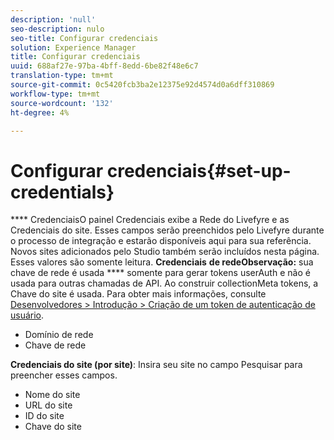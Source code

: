 ```yaml
---
description: 'null'
seo-description: nulo
seo-title: Configurar credenciais
solution: Experience Manager
title: Configurar credenciais
uuid: 688af27e-97ba-4bff-8edd-6be82f48e6c7
translation-type: tm+mt
source-git-commit: 0c5420fcb3ba2e12375e92d4574d0a6dff310869
workflow-type: tm+mt
source-wordcount: '132'
ht-degree: 4%

---
```



# Configurar credenciais{#set-up-credentials}

**** CredenciaisO painel Credenciais exibe a Rede do Livefyre e as Credenciais do site. Esses campos serão preenchidos pelo Livefyre durante o processo de integração e estarão disponíveis aqui para sua referência. Novos sites adicionados pelo Studio também serão incluídos nesta página. Esses valores são somente leitura.
**Credenciais** **de redeObservação:** sua chave de rede é usada  **** somente para gerar tokens userAuth e não é usada para outras chamadas de API. Ao construir collectionMeta tokens, a Chave do site é usada. Para obter mais informações, consulte [Desenvolvedores > Introdução > Criação de um token de autenticação de usuário](https://answers.livefyre.com/developers/getting-started/tokens/auth/).

* Domínio de rede
* Chave de rede

**Credenciais do site (por site)**: Insira seu site no campo Pesquisar para preencher esses campos.

* Nome do site
* URL do site
* ID do site
* Chave do site


